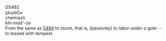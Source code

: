 G5492  
χειμάζω  
cheimazō  
*khi-mad‘-zo*  
From the same as [5494](g5494) to *storm*, that is, (passively) to
*labor* *under* *a* *gale:* - to tossed with tempest.  
